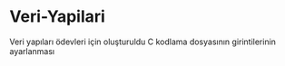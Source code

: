 # Veri-Yapilari
Veri yapıları ödevleri için oluşturuldu
C kodlama dosyasının girintilerinin ayarlanması
